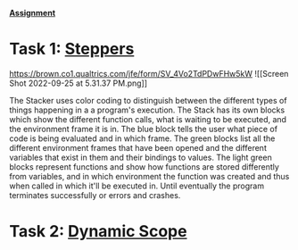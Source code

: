 **[Assignment](https://cs.brown.edu/courses/csci1730/2022/analysis.html)**
# Task 1: [Steppers](https://cs.brown.edu/courses/csci1730/2022/steppers.html)
https://brown.co1.qualtrics.com/jfe/form/SV_4Vo2TdPDwFHw5kW
![[Screen Shot 2022-09-25 at 5.31.37 PM.png]]

The Stacker uses color coding to distinguish between the different types of things happening in a a program's execution. The Stack has its own blocks which show the different function calls, what is waiting to be executed, and the environment frame it is in. The blue block tells the user what piece of code is being evaluated and in which frame. The green blocks list all the different environment frames that have been opened and the different variables that exist in them and their bindings to values. The light green blocks represent functions and show how functions are stored differently from variables, and in which environment the function was created and thus when called in which it'll be executed in. Until eventually the program terminates successfully or errors and crashes.




# Task 2: [Dynamic Scope](https://cs.brown.edu/courses/csci1730/2022/dyn-scope.html)


